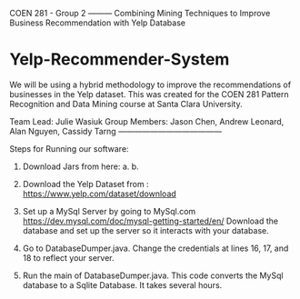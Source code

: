 COEN 281 - Group 2 ———
Combining Mining Techniques to Improve Business Recommendation with Yelp Database
# Yelp-Recommender-System
We will be using a hybrid methodology to improve the recommendations of businesses in the Yelp dataset. This was created for the COEN 281 Pattern Recognition and Data Mining course at Santa Clara University.

Team Lead: Julie Wasiuk
Group Members: Jason Chen, Andrew Leonard, Alan Nguyen, Cassidy Tarng
—————————————

Steps for Running our software:

  1. Download Jars from here:
  a. 
  b.
  
  2. Download the Yelp Dataset from : https://www.yelp.com/dataset/download
  3. Set up a MySql Server by going to MySql.com https://dev.mysql.com/doc/mysql-getting-started/en/
    Download the database and set up the server so it interacts with your database. 
  4. Go to DatabaseDumper.java. Change the credentials at lines 16, 17, and 18 to reflect your server.
  5. Run the main of DatabaseDumper.java. This code converts the MySql database to a Sqlite Database. It takes several hours.
  
  
  
  
 

